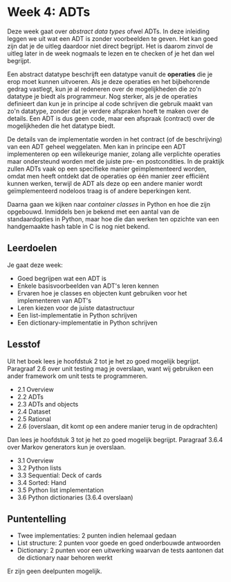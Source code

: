 # Week 4: ADTs

Deze week gaat over *abstract data types* ofwel ADTs. In deze inleiding leggen we uit wat een ADT is zonder voorbeelden te geven. Het kan goed zijn dat je de uitleg daardoor niet direct begrijpt. Het is daarom zinvol de uitleg later in de week nogmaals te lezen en te checken of je het dan wel begrijpt.

Een abstract datatype beschrijft een datatype vanuit de **operaties** die je erop moet kunnen uitvoeren. Als je deze operaties en het bijbehorende gedrag vastlegt, kun je al redeneren over de mogelijkheden die zo'n datatype je biedt als programmeur. Nog sterker, als je de operaties definieert dan kun je in principe al code schrijven die gebruik maakt van zo'n datatype, zonder dat je verdere afspraken hoeft te maken over de details. Een ADT is dus geen code, maar een afspraak  (contract) over de mogelijkheden die het datatype biedt.

De details van de implementatie worden in het contract (of de beschrijving) van een ADT geheel weggelaten. Men kan in principe een ADT implementeren op een willekeurige manier, zolang alle verplichte operaties maar ondersteund worden met de juiste pre- en postcondities. In de praktijk zullen ADTs vaak op een specifieke manier geïmplementeerd worden, omdat men heeft ontdekt dat de operaties op één manier zeer efficiënt kunnen werken, terwijl de ADT als deze op een andere manier wordt geïmplementeerd nodeloos traag is of andere beperkingen kent.

Daarna gaan we kijken naar *container classes* in Python en hoe die zijn opgebouwd. Inmiddels ben je bekend met een aantal van de standaardopties in Python, maar hoe die dan werken ten opzichte van een handgemaakte hash table in C is nog niet bekend.

## Leerdoelen

Je gaat deze week:

- Goed begrijpen wat een ADT is
- Enkele basisvoorbeelden van ADT's leren kennen
- Ervaren hoe je classes en objecten kunt gebruiken voor het implementeren van ADT's
- Leren kiezen voor de juiste datastructuur
- Een list-implementatie in Python schrijven
- Een dictionary-implementatie in Python schrijven

## Lesstof

Uit het boek lees je hoofdstuk 2 tot je het zo goed mogelijk begrijpt. Paragraaf 2.6 over unit testing mag je overslaan, want wij gebruiken een ander framework om unit tests te programmeren.

- 2.1 Overview
- 2.2 ADTs
- 2.3 ADTs and objects
- 2.4 Dataset
- 2.5 Rational
- 2.6 (overslaan, dit komt op een andere manier terug in de opdrachten)

Dan lees je hoofdstuk 3 tot je het zo goed mogelijk begrijpt. Paragraaf 3.6.4 over Markov generators kun je overslaan.

- 3.1 Overview
- 3.2 Python lists
- 3.3 Sequential: Deck of cards
- 3.4 Sorted: Hand
- 3.5 Python list implementation
- 3.6 Python dictionaries (3.6.4 overslaan)

## Puntentelling

- Twee implementaties: 2 punten indien helemaal gedaan
- List structure: 2 punten voor goede en goed onderbouwde antwoorden
- Dictionary: 2 punten voor een uitwerking waarvan de tests aantonen dat de dictionary naar behoren werkt

Er zijn geen deelpunten mogelijk.

